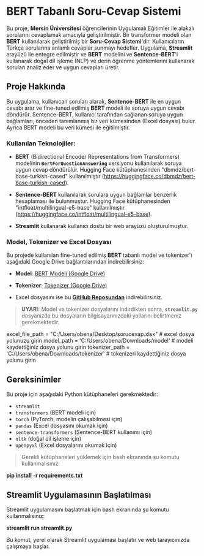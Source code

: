 # BERT Tabanlı Soru-Cevap Sistemi

Bu proje, **Mersin Üniversitesi** öğrencilerinin Uygulamalı Eğitimler ile alakalı sorularını cevaplamak amacıyla geliştirilmiştir. Bir transformer modeli olan **BERT** kullanılarak geliştirilmiş bir **Soru-Cevap Sistemi**'dir. Kullanıcıların Türkçe sorularına anlamlı cevaplar sunmayı hedefler. Uygulama, **Streamlit** arayüzü ile entegre edilmiştir ve **BERT** modelini ve **Sentence-BERT**'i kullanarak doğal dil işleme (NLP) ve derin öğrenme yöntemlerini kullanarak soruları analiz eder ve uygun cevapları üretir.

## Proje Hakkında

Bu uygulama, kullanıcan soruları alarak, **Sentence-BERT** ile en uygun cevabı arar ve fine-tuned edilmiş **BERT** modeli ile soruya uygun cevabı döndürür. Sentence-BERT, kullanıcı tarafından sağlanan soruya uygun bağlamları, önceden tanımlanmış bir veri kümesinden (Excel dosyası) bulur. Ayrıca BERT modeli bu veri kümesi ile eğitilmiştir.

### Kullanılan Teknolojiler:
- **BERT** (Bidirectional Encoder Representations from Transformers) modelinin **`BertForQuestionAnswering`** versiyonu kullanılarak soruya uygun cevap döndürülür. Hugging Face kütüphanesinden "dbmdz/bert-base-turkish-cased" kullanılmıştır (https://huggingface.co/dbmdz/bert-base-turkish-cased).

- **Sentence-BERT** kullanılarak sorulara uygun bağlamlar benzerlik hesaplaması ile bulunmuştur. Hugging Face kütüphanesinden "intfloat/multilingual-e5-base" kullanılmıştır (https://huggingface.co/intfloat/multilingual-e5-base).

- **Streamlit** kullanarak kullanıcı dostu bir web arayüzü oluşturulmuştur.

### Model, Tokenizer ve Excel Dosyası
Bu projede kullanılan fine-tuned edilmiş **BERT** tabanlı model ve tokenizer'ı aşağıdaki Google Drive bağlantılarından indirebilirsiniz:

- **Model**: [BERT Modeli (Google Drive)](https://drive.google.com/drive/folders/1bX8aHRo9umipMLjKfuh_LRb9aS_jsQhf?usp=sharing)
- **Tokenizer**: [Tokenizer (Google Drive)](https://drive.google.com/drive/folders/1-8QdO_7GNxjatLmZG-S0FMHnT-hU7rPe?usp=sharing)

- Excel dosyasını ise bu **[GitHub Reposundan](https://github.com/obenadak/obenadak-SoruCevaplamaMEU)** indirebilirsiniz.

> **UYARI:** Model ve tokenizer dosyalarını indirdikten sonra, **`streamlit.py`** dosyanızda bu dosyaların bilgisayarınızdaki yollarını belirtmeniz gerekmektedir.

excel_file_path = "C:/Users/obena/Desktop/sorucevap.xlsx"  # excel dosya yolunuzu girin 
model_path = 'C:/Users/obena/Downloads/model'  # modeli kaydettiğiniz dosya yolunu girin
tokenizer_path = 'C:/Users/obena/Downloads/tokenizer'  # tokenizeri kaydettiğiniz dosya yolunu girin

## Gereksinimler

Bu proje için aşağıdaki Python kütüphaneleri gerekmektedir:

- `streamlit`
- `transformers` (BERT modeli için)
- `torch` (PyTorch, modelin çalışabilmesi için)
- `pandas` (Excel dosyasını okumak için)
- `sentence-transformers` (Sentence-BERT kullanımı için)
- `nltk` (doğal dil işleme için)
- `openpyxl` (Excel dosyalarını okumak için)

> Gerekli kütüphaneleri yüklemek için bash ekranında şu komutu kullanmalısınız:

**pip install -r requirements.txt**

## Streamlit Uygulamasının Başlatılması

Streamlit uygulamasını başlatmak için bash ekranında şu komutu kullanmalısınız:

**streamlit run streamlit.py**

Bu komut, yerel olarak Streamlit uygulaması başlatır ve web tarayıcınızda çalışmaya başlar.
